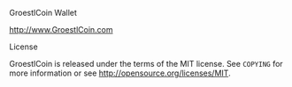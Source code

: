 GroestlCoin Wallet

http://www.GroestlCoin.com

License

GroestlCoin is released under the terms of the MIT license. See `COPYING` for more
information or see http://opensource.org/licenses/MIT.